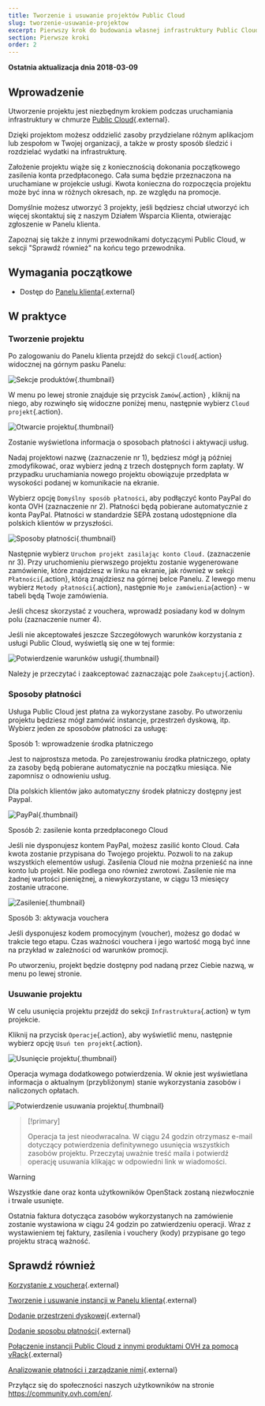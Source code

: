 ```yaml
---
title: Tworzenie i usuwanie projektów Public Cloud
slug: tworzenie-usuwanie-projektow
excerpt: Pierwszy krok do budowania własnej infrastruktury Public Cloud.
section: Pierwsze kroki
order: 2
---
```


**Ostatnia aktualizacja dnia 2018-03-09**


## Wprowadzenie

Utworzenie projektu jest niezbędnym krokiem podczas uruchamiania infrastruktury w chmurze [Public Cloud](https://www.ovh.pl/public-cloud/){.external}.

Dzięki projektom możesz oddzielić zasoby przydzielane różnym aplikacjom lub zespołom w Twojej organizacji, a także w prosty sposób śledzić i rozdzielać wydatki na infrastrukturę.

Założenie projektu wiąże się z koniecznością dokonania początkowego zasilenia konta przedpłaconego. Cała suma będzie przeznaczona na uruchamiane w projekcie usługi. Kwota konieczna do rozpoczęcia projektu może być inna w różnych okresach, np. ze względu na promocje.

Domyślnie możesz utworzyć 3 projekty, jeśli będziesz chciał utworzyć ich więcej skontaktuj się z naszym Działem Wsparcia Klienta, otwierając zgłoszenie w Panelu klienta.

Zapoznaj się także z innymi przewodnikami dotyczącymi Public Cloud, w sekcji "Sprawdź również" na końcu tego przewodnika.



## Wymagania początkowe

- Dostęp do [Panelu klienta](https://www.ovh.com/auth/?action=gotomanager&from=https://www.ovh.pl/&ovhSubsidiary=pl){.external}



## W praktyce


### Tworzenie projektu

Po zalogowaniu do Panelu klienta przejdź do sekcji `Cloud`{.action} widocznej na górnym pasku Panelu:

![Sekcje produktów](images/1_click_on_cloud_banner.png){.thumbnail}

W menu po lewej stronie znajduje się przycisk `Zamów`{.action} , kliknij na niego, aby rozwinęło się widoczne poniżej menu, następnie wybierz `Cloud projekt`{.action}.

![Otwarcie projektu](images/2_order_menu.png){.thumbnail}

Zostanie wyświetlona informacja o sposobach płatności i aktywacji usług.

Nadaj projektowi nazwę (zaznaczenie nr 1), będziesz mógł ją później zmodyfikować, oraz wybierz jedną z trzech dostępnych form zapłaty. W przypadku uruchamiania nowego projektu obowiązuje przedpłata w wysokości podanej w komunikacie na ekranie.

Wybierz opcję `Domyślny sposób płatności`, aby podłączyć konto PayPal do konta OVH (zaznaczenie nr 2). Płatności będą pobierane automatycznie z konta PayPal. Płatności w standardzie SEPA zostaną udostępnione dla polskich klientów w przyszłości.

![Sposoby płatności](images/3_create_new_project_payment_options.png){.thumbnail}

Następnie wybierz `Uruchom projekt zasilając konto Cloud.` (zaznaczenie nr 3). Przy uruchomieniu pierwszego projektu zostanie wygenerowane zamówienie, które znajdziesz w linku na ekranie, jak również w sekcji `Płatności`{.action}, którą znajdziesz na górnej belce Panelu. Z lewego menu wybierz `Metody płatności`{.action}, następnie `Moje zamówienia`{action} - w tabeli będą Twoje zamówienia.

Jeśli chcesz skorzystać z vouchera, wprowadź posiadany kod w dolnym polu (zaznaczenie numer 4).

Jeśli nie akceptowałeś jeszcze Szczegółowych warunków korzystania z usługi Public Cloud, wyświetlą się one w tej formie:

![Potwierdzenie warunków usługi](images/4_pci_service_conditions.png){.thumbnail}

Należy je przeczytać i zaakceptować zaznaczając pole `Zaakceptuj`{.action}.


### Sposoby płatności

Usługa Public Cloud jest płatna za wykorzystane zasoby. Po utworzeniu projektu będziesz mógł zamówić instancje, przestrzeń dyskową, itp.
Wybierz jeden ze sposobów płatności za usługę:

Sposób 1: wprowadzenie środka płatniczego

Jest to najprostsza metoda. Po zarejestrowaniu środka płatniczego, opłaty za zasoby będą pobierane automatycznie na początku miesiąca. Nie zapomnisz o odnowieniu usług. 

Dla polskich klientów jako automatyczny środek płatniczy dostępny jest Paypal.

![PayPal](images/5_bank_card.png){.thumbnail}


Sposób 2: zasilenie konta przedpłaconego Cloud

Jeśli nie dysponujesz kontem PayPal, możesz zasilić konto Cloud. Cała kwota zostanie przypisana do Twojego projektu. Pozwoli to na zakup wszystkich elementów usługi.
Zasilenia Cloud nie można przenieść na inne konto lub projekt. Nie podlega ono również zwrotowi. Zasilenie nie ma żadnej wartości pieniężnej, a niewykorzystane, w ciągu 13 miesięcy zostanie utracone.

![Zasilenie](images/6_buying_credit.png){.thumbnail}

Sposób 3: aktywacja vouchera

Jeśli dysponujesz kodem promocyjnym (voucher), możesz go dodać w trakcie tego etapu. Czas ważności vouchera i jego wartość mogą być inne na przykład w zależności od warunków promocji.

Po utworzeniu, projekt będzie dostępny pod nadaną przez Ciebie nazwą, w menu po lewej stronie.



### Usuwanie projektu

W celu usunięcia projektu przejdź do sekcji `Infrastruktura`{.action} w tym projekcie.

Kliknij na przycisk `Operacje`{.action}, aby wyświetlić menu, następnie wybierz opcję `Usuń ten projekt`{.action}.

![Usunięcie projektu](images/7_delete_project_menu.png){.thumbnail}

Operacja wymaga dodatkowego potwierdzenia. W oknie jest wyświetlana informacja o aktualnym (przybliżonym) stanie wykorzystania zasobów i naliczonych opłatach.

![Potwierdzenie usuwania projektu](images/8_delete_project_conformation.png){.thumbnail}


> [!primary]
>
> Operacja ta jest nieodwracalna. W ciągu 24 godzin otrzymasz e-mail dotyczący potwierdzenia definitywnego usunięcia wszystkich zasobów projektu. Przeczytaj uważnie treść maila i potwierdź operację usuwania klikając w odpowiedni link w wiadomości. 
>

> [!warning]
>
> Wszystkie dane oraz konta użytkowników OpenStack zostaną niezwłocznie i trwale usunięte.
>

Ostatnia faktura dotycząca zasobów wykorzystanych na zamówienie zostanie wystawiona w ciągu 24 godzin po zatwierdzeniu operacji.
Wraz z wystawieniem tej faktury, zasilenia i vouchery (kody) przypisane go tego projektu stracą ważność.


## Sprawdź również

[Korzystanie z vouchera](https://docs.ovh.com/pl/public-cloud/korzystanie-z-vouchera/){.external}

[Tworzenie i usuwanie instancji w Panelu klienta](https://docs.ovh.com/pl/public-cloud/tworzenie_instancji_w_panelu_klienta_ovh/){.external}

[Dodanie przestrzeni dyskowej](https://docs.ovh.com/pl/public-cloud/dodanie_przestrzeni_dyskowej/){.external}

[Dodanie sposobu płatności](https://docs.ovh.com/pl/public-cloud/dodanie_sposobu_platnosci/){.external}

[Połączenie instancji Public Cloud z innymi produktami OVH za pomocą vRack](https://docs.ovh.com/pl/public-cloud/polaczenie-vrack-public-cloud-inne-uslugi/){.external}

[Analizowanie płatności i zarządzanie nimi](https://docs.ovh.com/pl/public-cloud/analizowanie_platnosci_i_zarzadzanie_nimi/){.external}


Przyłącz się do społeczności naszych użytkowników na stronie <https://community.ovh.com/en/>.